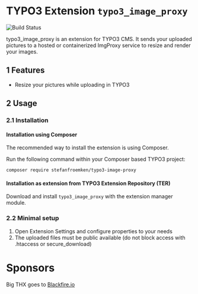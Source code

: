 # TYPO3 Extension `typo3_image_proxy`

![Build Status](https://github.com/froemken/typo3_image_proxy/workflows/CI/badge.svg)

typo3_image_proxy is an extension for TYPO3 CMS. It sends your uploaded pictures
to a hosted or containerized ImgProxy service to resize and render your images.

## 1 Features

* Resize your pictures while uploading in TYPO3

## 2 Usage

### 2.1 Installation

#### Installation using Composer

The recommended way to install the extension is using Composer.

Run the following command within your Composer based TYPO3 project:

```
composer require stefanfroemken/typo3-image-proxy
```

#### Installation as extension from TYPO3 Extension Repository (TER)

Download and install `typo3_image_proxy` with the extension manager module.

### 2.2 Minimal setup

1) Open Extension Settings and configure properties to your needs
2) The uploaded files must be public available (do not block access with .htaccess or secure_download)

# Sponsors

Big THX goes to [Blackfire.io](https://www.blackfire.io)
